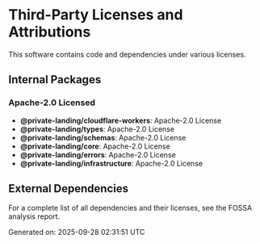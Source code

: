 # Third-Party Licenses and Attributions

This software contains code and dependencies under various licenses.

## Internal Packages

### Apache-2.0 Licensed
- **@private-landing/cloudflare-workers**: Apache-2.0 License
- **@private-landing/types**: Apache-2.0 License
- **@private-landing/schemas**: Apache-2.0 License
- **@private-landing/core**: Apache-2.0 License
- **@private-landing/errors**: Apache-2.0 License
- **@private-landing/infrastructure**: Apache-2.0 License

## External Dependencies

For a complete list of all dependencies and their licenses, see the FOSSA analysis report.

Generated on: 2025-09-28 02:31:51 UTC
